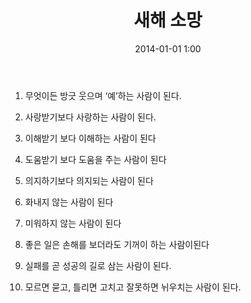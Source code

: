 ﻿---
title: "새해 소망"
date: 2014-01-01 1:00
type: post
featured: true
tags:
    - resolution
    - year
    - new
---

1. 무엇이든 방긋 웃으며 ‘예’하는 사람이 된다.

2. 사랑받기보다 사랑하는 사람이 된다.

3. 이해받기 보다 이해하는 사람이 된다

4. 도움받기 보다 도움을 주는 사람이 된다

5. 의지하기보다 의지되는 사람이 된다

6. 화내지 않는 사람이 된다

7. 미워하지 않는 사람이 된다

8. 좋은 일은 손해를 보더라도 기꺼이 하는 사람이된다

9. 실패를 곧 성공의 길로 삼는 사람이 된다.

10. 모르면 묻고, 틀리면 고치고 잘못하면 뉘우치는 사람이 된다.
